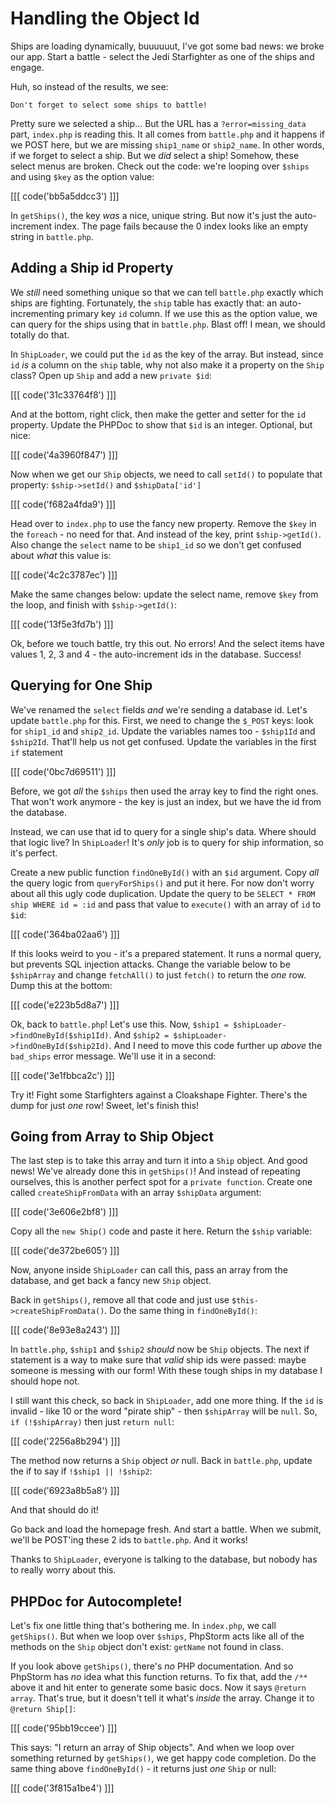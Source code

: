 # Handling the Object Id

Ships are loading dynamically, buuuuuut, I've got some bad news: we broke
our app. Start a battle - select the Jedi Starfighter as one of the ships 
and engage.

Huh, so instead of the results, we see:

    Don't forget to select some ships to battle!

Pretty sure we selected a ship... But the URL has a `?error=missing_data` part, 
`index.php` is reading this. It all comes from `battle.php` and it happens 
if we POST here, but we are missing `ship1_name` or `ship2_name`. In other words, 
if we forget to select a ship. But we *did* select a ship! Somehow, these select 
menus are broken. Check out the code: we're looping over `$ships` and using `$key` 
as the option value:

[[[ code('bb5a5ddcc3') ]]]

In `getShips()`, the key *was* a nice, unique string. But now it's just the
auto-increment index. The page fails because the 0 index looks like an empty
string in `battle.php`.

## Adding a Ship id Property

We *still* need something unique so that we can tell `battle.php` exactly
which ships are fighting. Fortunately, the `ship` table has exactly that:
an auto-incrementing primary key `id` column. If we use this as the option value,
we can query for the ships using that in `battle.php`. Blast off! I mean,
we should totally do that.

In `ShipLoader`, we could put the `id` as the key of the array. But instead,
since `id` *is* a column on the `ship` table, why not also make it a property
on the `Ship` class? Open up `Ship` and add a new `private $id`:

[[[ code('31c33764f8') ]]]

And at the bottom, right click, then make the getter and setter for the `id` 
property. Update the PHPDoc to show that `$id` is an integer. Optional, but nice:

[[[ code('4a3960f847') ]]]

Now when we get our `Ship` objects, we need to call `setId()` to populate
that property: `$ship->setId()` and `$shipData['id']`

[[[ code('f682a4fda9') ]]]

Head over to `index.php` to use the fancy new property. Remove the `$key`
in the `foreach` - no need for that. And instead of the key, print `$ship->getId()`.
Also change the `select` name to be `ship1_id` so we don't get confused about
*what* this value is:

[[[ code('4c2c3787ec') ]]]

Make the same changes below: update the select name, remove `$key` from the
loop, and finish with `$ship->getId()`:

[[[ code('13f5e3fd7b') ]]]

Ok, before we touch battle, try this out. No errors! And the select items
have values 1, 2, 3 and 4 - the auto-increment ids in the database. Success!

## Querying for One Ship

We've renamed the `select` fields *and* we're sending a database id. Let's
update `battle.php` for this. First, we need to change the `$_POST` keys:
look for `ship1_id` and `ship2_id`. Update the variables names too - `$ship1Id`
and `$ship2Id`. That'll help us not get confused. Update the variables in
the first `if` statement

[[[ code('0bc7d69511') ]]]

Before, we got *all* the `$ships` then used the array key to find the right
ones. That won't work anymore - the key is just an index, but we have the
id from the database.

Instead, we can use that id to query for a single ship's data. Where
should that logic live? In `ShipLoader`! It's *only* job is to query for
ship information, so it's perfect. 

Create a new public function `findOneById()` with an `$id` argument. Copy
*all* the query logic from `queryForShips()` and put it here. For now don't
worry about all this ugly code duplication. Update the query to be
`SELECT * FROM ship WHERE id = :id` and pass that value to `execute()` with
an array of `id` to `$id`:

[[[ code('364ba02aa6') ]]]

If this looks weird to you - it's a prepared statement. It runs a normal query,
but prevents SQL injection attacks. Change the variable below to be `$shipArray`
and change `fetchAll()` to just `fetch()` to return the *one* row. Dump this
at the bottom:

[[[ code('e223b5d8a7') ]]]

Ok, back to `battle.php`! Let's use this. Now, `$ship1 = $shipLoader->findOneById($ship1Id)`.
And `$ship2 = $shipLoader->findOneById($ship2Id)`. And I need to move this
code further up *above* the `bad_ships` error message. We'll use it in a second:

[[[ code('3e1fbbca2c') ]]]

Try it! Fight some Starfighters against a Cloakshape Fighter. There's the
dump for just *one* row! Sweet, let's finish this!

## Going from Array to Ship Object

The last step is to take this array and turn it into a `Ship` object. And
good news! We've already done this in `getShips()`! And instead of repeating
ourselves, this is another perfect spot for a `private function`. Create
one called `createShipFromData` with an array `$shipData` argument:

[[[ code('3e606e2bf8') ]]]

Copy all the `new Ship()` code and paste it here. Return the `$ship` variable:

[[[ code('de372be605') ]]]

Now, anyone inside `ShipLoader` can call this, pass an array from the database,
and get back a fancy new `Ship` object.

Back in `getShips()`, remove all that code and just use `$this->createShipFromData()`.
Do the same thing in `findOneById()`:

[[[ code('8e93e8a243') ]]]

In `battle.php`, `$ship1` and `$ship2` *should* now be `Ship` objects. The
next if statement is a way to make sure that *valid* ship ids were passed:
maybe someone is messing with our form! With these tough ships in my database
I should hope not. 

I still want this check, so back in `ShipLoader`, add one more thing. If
the `id` is invalid - like 10 or the word "pirate ship" - then `$shipArray`
will be `null`. So, `if (!$shipArray)` then just `return null`:

[[[ code('2256a8b294') ]]]

The method now returns a `Ship` object *or* null. Back in `battle.php`, update
the if to say if `!$ship1 || !$ship2`:

[[[ code('6923a8b5a8') ]]]

And that should do it!

Go back and load the homepage fresh. And start a battle. When we submit,
we'll be POST'ing these 2 ids to `battle.php`. And it works!

Thanks to `ShipLoader`, everyone is talking to the database, but nobody has
to really worry about this.

## PHPDoc for Autocomplete!

Let's fix one little thing that's bothering me. In `index.php`, we call
`getShips()`. But when we loop over `$ships`, PhpStorm acts like all of the
methods on the `Ship` object don't exist: `getName` not found in class.

If you look above `getShips()`, there's *no* PHP documentation. And so PhpStorm
has *no* idea what this function returns. To fix that, add the `/**` above
it and hit enter to generate some basic docs. Now it says `@return array`.
That's true, but it doesn't tell it what's *inside* the array. Change it
to `@return Ship[]`:

[[[ code('95bb19ccee') ]]]

This says: "I return an array of Ship objects". And when we loop over something
returned by `getShips()`, we get happy code completion. Do the same thing
above `findOneById()` - it returns just *one* `Ship` or null:

[[[ code('3f815a1be4') ]]]

